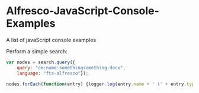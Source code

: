 # Alfresco-JavaScript-Console-Examples
A list of javaScript console examples


Perform a simple search:

```javascript
var nodes = search.query({
	query: "cm:name:somethingsomething.docx",
	language: "fts-alfresco"});

nodes.forEach(function(entry) {logger.log(entry.name + ' (' + entry.typeShort + '): ' + entry.nodeRef);});
```

